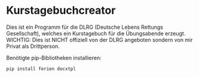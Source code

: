 # Kurstagebuchcreator
Dies ist ein Programm für die DLRG (Deutsche Lebens Rettungs Gesellschaft), welches ein Kurstagebuch für die Übungsabende erzeugt. WICHTIG: Dies ist NICHT offiziell von der DLRG angeboten sondern von mir Privat als Drittperson.

Benötigte pip-Bibliotheken installieren:

```python
pip install ferien docxtpl
```
